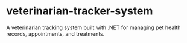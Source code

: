 # veterinarian-tracker-system
A veterinarian tracking system built with .NET for managing pet health records, appointments, and treatments.
